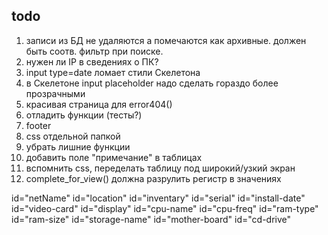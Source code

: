 ## todo

1. записи из БД не удаляются а помечаются как архивные. должен быть соотв. фильтр при поиске.
2. нужен ли IP в сведениях о ПК?
3. input type=date ломает стили Скелетона
4. в Скелетоне input placeholder надо сделать гораздо более прозрачными
5. красивая страница для error404()
6. отладить функции (тесты?)
7. footer
8. css отдельной папкой
9. убрать лишние функции
10. добавить поле "примечание" в таблицах
11. вспомнить css, переделать таблицу под широкий/узкий экран
12. complete_for_view() должна разрулить регистр в значениях

id="netName"
id="location"
id="inventary"
id="serial"
id="install-date"
id="video-card"
id="display"
id="cpu-name"
id="cpu-freq"
id="ram-type"
id="ram-size"
id="storage-name"
id="mother-board"
id="cd-drive"